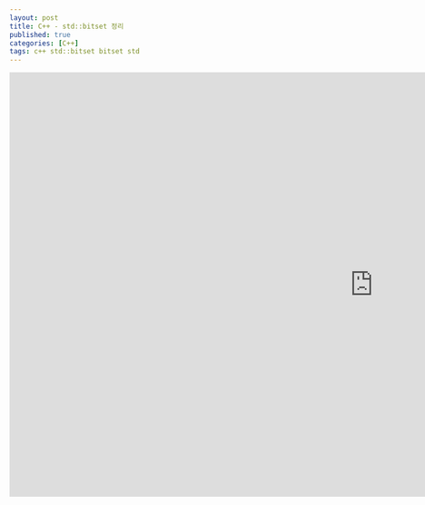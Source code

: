 ```yaml
---
layout: post
title: C++ - std::bitset 정리
published: true
categories: [C++]
tags: c++ std::bitset bitset std
---
```

<iframe src="https://docs.google.com/presentation/d/e/2PACX-1vQ292fCcXSLJ_ak1euElByrmoZRYVK0O6w8k9IyvWDhxtcCuQKynit2PMpthTBWFw-t09-5AWyo0700/embed?start=false&loop=false&delayms=3000" frameborder="0" width="1280" height="749" allowfullscreen="true" mozallowfullscreen="true" webkitallowfullscreen="true"></iframe>  
  
